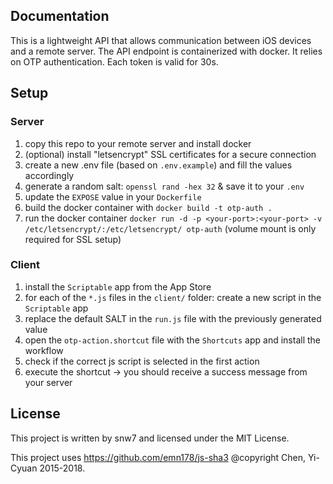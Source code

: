 ## Documentation
This is a lightweight API that allows communication between iOS devices and a remote server. The API endpoint is containerized with docker. It relies on OTP authentication. Each token is valid for 30s.

## Setup
### Server
1. copy this repo to your remote server and install docker
2. (optional) install "letsencrypt" SSL certificates for a secure connection
2. create a new .env file (based on `.env.example`) and fill the values accordingly
3. generate a random salt: `openssl rand -hex 32` & save it to your `.env`
4. update the `EXPOSE` value in your `Dockerfile`
4. build the docker container with `docker build -t otp-auth .`
6. run the docker container `docker run -d -p <your-port>:<your-port> -v /etc/letsencrypt/:/etc/letsencrypt/ otp-auth` (volume mount is only required for SSL setup)

### Client
1. install the `Scriptable` app from the App Store
2. for each of the `*.js` files in the `client/` folder: create a new script in the `Scriptable` app
3. replace the default SALT in the `run.js` file with the previously generated value 
4. open the `otp-action.shortcut` file with the `Shortcuts` app and install the workflow
5. check if the correct js script is selected in the first action
6. execute the shortcut -> you should receive a success message from your server

## License
This project is written by snw7 and licensed under the MIT License.

This project uses https://github.com/emn178/js-sha3 @copyright Chen, Yi-Cyuan 2015-2018.